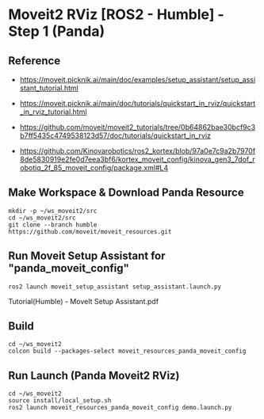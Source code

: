 #  Moveit2 RViz [ROS2 - Humble] - Step 1 (Panda)

## Reference
- https://moveit.picknik.ai/main/doc/examples/setup_assistant/setup_assistant_tutorial.html
- https://moveit.picknik.ai/main/doc/tutorials/quickstart_in_rviz/quickstart_in_rviz_tutorial.html

- https://github.com/moveit/moveit2_tutorials/tree/0b64862bae30bcf9c3b7ff5435c4749538123d57/doc/tutorials/quickstart_in_rviz
- https://github.com/Kinovarobotics/ros2_kortex/blob/97a0e7c9a2b7970f8de5830919e2fe0d7eea3bf6/kortex_moveit_config/kinova_gen3_7dof_robotiq_2f_85_moveit_config/package.xml#L4



## Make Workspace & Download Panda Resource
```shell
mkdir -p ~/ws_moveit2/src
cd ~/ws_moveit2/src
git clone --branch humble https://github.com/moveit/moveit_resources.git
```
## Run Moveit Setup Assistant for "panda_moveit_config"
```shell
ros2 launch moveit_setup_assistant setup_assistant.launch.py
```
Tutorial(Humble) - MoveIt Setup Assistant.pdf

## Build
```shell
cd ~/ws_moveit2
colcon build --packages-select moveit_resources_panda_moveit_config
```

## Run Launch (Panda Moveit2 RViz)
```shell
cd ~/ws_moveit2
source install/local_setup.sh
ros2 launch moveit_resources_panda_moveit_config demo.launch.py
```

